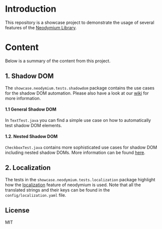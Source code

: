 # Introduction
This repository is a showcase project to demonstrate the usage of several features of the [Neodymium Library](https://github.com/Xceptance/neodymium-library).



# Content
Below is a summary of the content from this project.

## 1. Shadow DOM
The `showcase.neodymium.tests.shadowdom` package contains the use cases for the shadow DOM automation. Please also have a look at our [wiki](https://github.com/Xceptance/neodymium-library/wiki/Shadow-DOM-Testing) for more information.
#### 1.1 General Shadow DOM
In `TextTest.java` you can find a simple use case on how to automatically test shadow DOM elements.
#### 1.2. Nested Shadow DOM
`CheckboxTest.java` contains more sophisticated use cases for shadow DOM including nested shadow DOMs. More information can be found [here](https://github.com/Xceptance/neodymium-library/wiki/Shadow-DOM-Testing).

## 2. Localization
The tests in the `showcase.neodymium.tests.localization` package highlight how the [localization](https://github.com/Xceptance/neodymium-library/wiki/Localization) feature of neodymium is used. Note that all the translated strings and their keys can be found in the `config/localization.yaml` file. 
## License
MIT